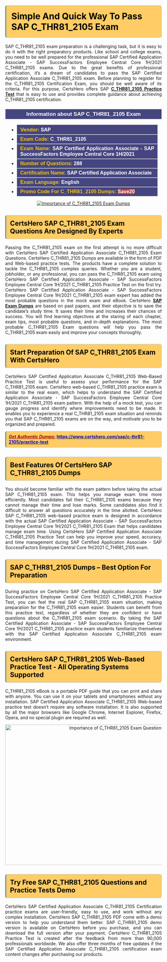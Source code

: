 <h1><strong><span style="display:block; color:#000000; background:#ffcc66; border: 0.5px solid #AED6F1 ; border-left: 3px solid #3498DB; padding: .6em; border-radius: 6px;">Simple And Quick Way To Pass SAP C_THR81_2105 Exam</span></strong></h1>

<p style="text-align: justify;">SAP C_THR81_2105 exam preparation is a challenging task, but it is easy to do it with the right preparatory products. Like school and college exams, you need to be well prepared for the professional SAP Certified Application Associate - SAP SuccessFactors Employee Central Core 1H/2021 C_THR81_2105 exams. Due to the great benefits of professional certification, it’s a dream of candidates to pass the SAP Certified Application Associate C_THR81_2105 exam. Before planning to register for the C_THR81_2105 Certification Exam, you should be well aware of its criteria. For this purpose, CertsHero offers SAP <a href="https://www.certshero.com/sap/c-thr81-2105"><strong>C_THR81_2105 Practice Test</strong></a> that is easy to use and provides complete guidance about achieving C_THR81_2105 certification.</p>

<h3 style="background: #454580; border: 1px solid rgb(204, 204, 204); padding: 5px 10px; text-align: center;"><span style="color:#ffffff;"><span style="font-size:11pt"><span style="line-height:normal"><span style="font-family:Calibri,sans-serif"><b><span style="font-size:13.0pt"><span cambria="">Information about SAP C_THR81_2105 Exam</span></span></b></span></span></span></span></h3>

<ul>
	<li style="margin:0cm 10pt">
	<div style="background:#454580; border: 1px solid rgb(204, 204, 204); padding: 5px 10px; text-align: justify;"><span style="font-size:11pt"><span style="line-height:normal"><span style="tab-stops:list 36.0pt"><span style="font-fam ily:Calibri,sans-serif"><b><span style="font-size:12.0pt"><span new="" roman="" style="font-family:" times=""><span style="color:#f1c40f;">Vendor:</span> <span style="color:#ffffff;">SAP</span></span></span></b></span></span></span></span></div>
	</li>
	<li style="margin:0cm 10pt">
	<div style="background: #454580; border: 1px solid rgb(204, 204, 204); padding: 5px 10px; text-align: justify;"><span style="font-size:11pt"><span style="line-height:normal"><span style="tab-stops:list 36.0pt"><span style="font-family:Calibri,sans-serif"><b><span style="font-size:12.0pt"><span new="" roman="" style="font-family:" times=""><span style="color:#f1c40f;">Exam Code:</span> <span style="color:#ffffff;">C_THR81_2105</span></span></span></b></span></span></span></span></div>
	</li>
	<li style="margin:0cm 10pt">
	<div style="background: #454580; border: 1px solid rgb(204, 204, 204); padding: 5px 10px; text-align: justify;"><span style="font-size:11pt"><span style="line-height:normal"><span style="tab-stops:list 36.0pt"><span style="font-family:Calibri,sans-serif"><b><span style="font-size:12.0pt"><span new="" roman="" style="font-family:" times=""><span style="color:#f1c40f;">Exam Name:</span> <span style="color:#ffffff;">SAP Certified Application Associate - SAP SuccessFactors Employee Central Core 1H/2021</span></span></span></b></span></span></span></span></div>
	</li>
	<li style="margin:0cm 10pt">
	<div style="background: #454580; border: 1px solid rgb(204, 204, 204); padding: 5px 10px;"><span style="font-size:11pt"><span style="line-height:normal"><span style="tab-stops:list 36.0pt"><span style="font-family:Calibri,sans-serif"><b><span style="font-size:12.0pt"><span new="" roman="" style="font-family:" times=""><span style="color:#f1c40f;">Number of Questions: </span><span style="color:#ffffff;">288</span></span></span></b></span></span></span></span></div>
	</li>
	<li style="margin:0cm 10pt">
	<div style="background: #454580; border: 1px solid rgb(204, 204, 204); padding: 5px 10px; text-align: justify;"><span style="font-size:11pt"><span style="line-height:normal"><span style="tab-stops:list 36.0pt"><span style="font-family:Calibri,sans-serif"><b><span style="font-size:12.0pt"><span new="" roman="" style="font-family:" times=""><span style="color:#f1c40f;">Certification Name:</span> <span style="color:#ffffff;">SAP Certified Application Associate</span></span></span></b></span></span></span></span></div>
	</li>
	<li style="margin:0cm 10pt">
	<div style="background: #454580; border: 1px solid rgb(204, 204, 204); padding: 5px 10px; text-align: justify;"><span style="font-size:11pt"><span style="line-height:normal"><span style="tab-stops:list 36.0pt"><span style="font-family:Calibri,sans-serif"><b><span style="font-size:12.0pt"><span new="" roman="" style="font-family:" times=""><span style="color:#f1c40f;">Exam Language:</span> <span style="color:#ffffff;">English</span></span></span></b></span></span></span></span></div>
	</li>
	<li style="margin:0cm 10pt">
	<div style="background: #454580; border: 1px solid rgb(204, 204, 204); padding: 5px 10px;"><span style="font-size:11pt"><span style="line-height:normal"><span style="tab-stops:list 36.0pt"><span style="font-family:Calibri,sans-serif"><b><span style="font-size:12.0pt"><span new="" roman="" style="font-family:" times=""><span style="color:#f1c40f;">Promo Code For C_THR81_2105 Dumps: </span><span style="color:#ffffff;"><span style="background-color:#c0392b;">Save20</span></span></span></span></b></span></span></span></span></div>
	</li>
</ul>

<p style="text-align: center;"><a href="https://www.certshero.com/sap/c-thr81-2105" rel="NOFOLLOW"><img alt="Importance of C_THR81_2105 Exam Dumps" src="https://i.imgur.com/UZuq4Dk.jpeg" /></a></p>

<h2><strong><span style="display:block; color:#000000; background:#ffcc66; border: 0.5px solid #AED6F1 ; border-left: 3px solid #3498DB; padding: .6em; border-radius: 6px;">CertsHero SAP C_THR81_2105 Exam Questions Are Designed By Experts</span></strong></h2>

<p style="text-align: justify;">Passing the C_THR81_2105 exam on the first attempt is no more difficult with CertsHero SAP Certified Application Associate C_THR81_2105 Exam Questions. CertsHero C_THR81_2105 Dumps are available in the form of PDF and Web-based practice tests. The products have a complete solution to tackle the C_THR81_2105 complex queries. Whether you are a student, jobholder, or any professional, you can pass the C_THR81_2105 exam using CertsHero SAP Certified Application Associate - SAP SuccessFactors Employee Central Core 1H/2021 C_THR81_2105 Practice Test on the first try. CertsHero SAP Certified Application Associate - SAP SuccessFactors Employee Central Core 1H/2021 C_THR81_2105 exam expert has added the most probable questions in the mock exam and eBook. CertsHero <a href="https://www.certshero.com/sap"><strong>SAP Exam Dumps</strong></a> are based on past papers, and their objective is to save the candidate’s study time. It saves their time and increases their chances of success. You will find learning objectives at the staring of each chapter, exam tips, most probable questions, and in-depth explanations. The most probable C_THR81_2105 Exam questions will help you pass the C_THR81_2105 exam easily and improve your concepts thoroughly.</p>

<h2><strong><span style="display:block; color:#000000; background:#ffcc66; border: 0.5px solid #AED6F1 ; border-left: 3px solid #3498DB; padding: .6em; border-radius: 6px;">Start Preparation Of SAP C_THR81_2105 Exam With CertsHero</span></strong></h2>

<p style="text-align: justify;">CertsHero SAP Certified Application Associate C_THR81_2105 Web-Based Practice Test is useful to assess your performance for the SAP C_THR81_2105 exam. CertsHero web-based C_THR81_2105 practice exam is similar to the real exam, which helps to understand the SAP Certified Application Associate - SAP SuccessFactors Employee Central Core 1H/2021 C_THR81_2105 exam pattern. With the help of a mock test, you can gauge progress and identify where improvements need to be made. It enables you to experience a real C_THR81_2105 exam situation and reminds you that SAP C_THR81_2105 exams are on the way, and motivate you to be organized and prepared.</p>

<p><strong><span style="display:block; color:#990000; background:#ffcc66; border: 0.5px solid #AED6F1 ; border-left: 3px solid #3498DB; padding: .6em; border-radius: 6px;"><span style="font-size:14px;"><u><i>Get Authentic Dumps:</i></u></span> <a href="https://www.certshero.com/sap/c-thr81-2105/practice-test"><span style="color:#0000cc;">https://www.certshero.com/sap/c-thr81-2105/practice-test</span></a></span></strong></p>

<h2><strong><span style="display:block; color:#000000; background:#ffcc66; border: 0.5px solid #AED6F1 ; border-left: 3px solid #3498DB; padding: .6em; border-radius: 6px;">Best Features Of CertsHero SAP C_THR81_2105 Dumps</span></strong></h2>

<p style="text-align: justify;">You should become familiar with the exam pattern before taking the actual SAP C_THR81_2105 exam. This helps you manage exam time more efficiently. Most candidates fail their C_THR81_2105 exams because they cannot manage their time and lose marks. Some candidates also find it difficult to answer all questions accurately in the time allotted. CertsHero SAP C_THR81_2105 web-based practice exam is designed in accordance with the actual SAP Certified Application Associate - SAP SuccessFactors Employee Central Core 1H/2021 C_THR81_2105 Exam that helps candidates manage exam time. Using CertsHero SAP Certified Application Associate C_THR81_2105 Practice Test can help you improve your speed, accuracy, and time management during SAP Certified Application Associate - SAP SuccessFactors Employee Central Core 1H/2021 C_THR81_2105 exam.</p>

<h2><strong><span style="display:block; color:#000000; background:#ffcc66; border: 0.5px solid #AED6F1 ; border-left: 3px solid #3498DB; padding: .6em; border-radius: 6px;">SAP C_THR81_2105 Dumps – Best Option For Preparation</span></strong></h2>

<p style="text-align: justify;">During practice on CertsHero SAP Certified Application Associate - SAP SuccessFactors Employee Central Core 1H/2021 C_THR81_2105 Practice Test, you can feel the real SAP C_THR81_2105 exam situation, making preparation for the C_THR81_2105 exam easier. Students can benefit from this practice test, regardless of whether they are confident or have questions about the C_THR81_2105 exam scenario. By taking the SAP Certified Application Associate - SAP SuccessFactors Employee Central Core 1H/2021 C_THR81_2105 practice exam students familiarize themselves with the SAP Certified Application Associate C_THR81_2105 exam environment.</p>

<h2><strong><span style="display:block; color:#000000; background:#ffcc66; border: 0.5px solid #AED6F1 ; border-left: 3px solid #3498DB; padding: .6em; border-radius: 6px;">CertsHero SAP C_THR81_2105 Web-Based Practice Test - All Operating Systems Supported</span></strong></h2>

<p style="text-align: justify;">C_THR81_2105 eBook is a portable PDF guide that you can print and share with anyone. You can use it on your tablets and smartphones without any installation. SAP Certified Application Associate C_THR81_2105 Web-based practice test doesn’t require any software installation. It is also supported by all the major browsers like Google Chrome, Internet Explorer, Firefox, Opera, and no special plugin are required as well.</p>

<p style="text-align: center;"><a href="https://www.certshero.com/product-detail/c-thr81-2105" rel="NOFOLLOW"><img alt="Importance of C_THR81_2105 Exam Questions" height="450" src="https://i.redd.it/vixpkfso1g981.jpg" width="700" /></a></p>

<h2><strong><span style="display:block; color:#000000; background:#ffcc66; border: 0.5px solid #AED6F1 ; border-left: 3px solid #3498DB; padding: .6em; border-radius: 6px;">Try Free SAP C_THR81_2105 Questions and Practice Tests Demo</span></strong></h2>

<p style="text-align: justify;">CertsHero SAP Certified Application Associate C_THR81_2105 Certification practice exams are user-friendly, easy to use, and work without any complex installation. CertsHero SAP C_THR81_2105 PDF come with a demo version to help you understand them better. SAP C_THR81_2105 demo version is available on CertsHero before you purchase, and you can download the full version after your payment. CertsHero C_THR81_2105 Practice Test is created after the feedback from more than 90,000 professionals worldwide. We also offer three months of free updates if the SAP Certified Application Associate C_THR81_2105 certification exam content changes after purchasing our products.</p>
